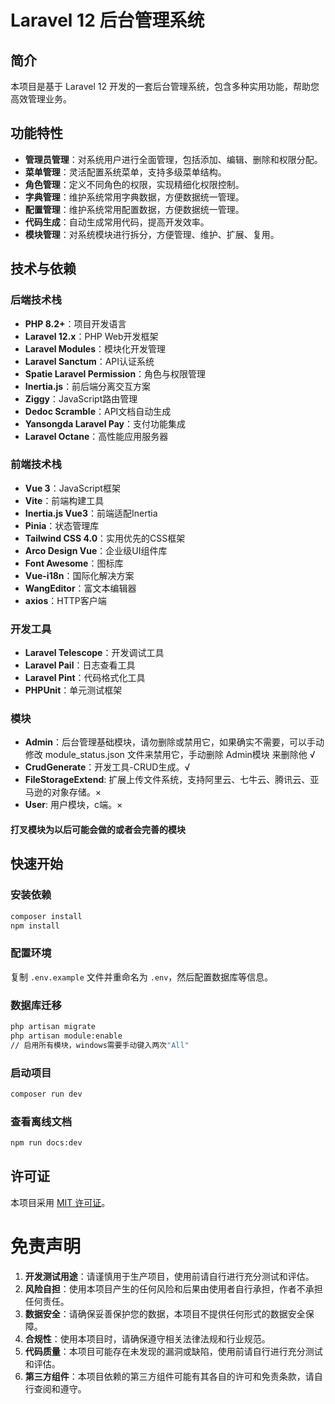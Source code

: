# Laravel 12 后台管理系统

## 简介
本项目是基于 Laravel 12 开发的一套后台管理系统，包含多种实用功能，帮助您高效管理业务。

## 功能特性
- **管理员管理**：对系统用户进行全面管理，包括添加、编辑、删除和权限分配。
- **菜单管理**：灵活配置系统菜单，支持多级菜单结构。
- **角色管理**：定义不同角色的权限，实现精细化权限控制。
- **字典管理**：维护系统常用字典数据，方便数据统一管理。
- **配置管理**：维护系统常用配置数据，方便数据统一管理。
- **代码生成**：自动生成常用代码，提高开发效率。
- **模块管理**：对系统模块进行拆分，方便管理、维护、扩展、复用。

## 技术与依赖

### 后端技术栈
- **PHP 8.2+**：项目开发语言
- **Laravel 12.x**：PHP Web开发框架
- **Laravel Modules**：模块化开发管理
- **Laravel Sanctum**：API认证系统
- **Spatie Laravel Permission**：角色与权限管理
- **Inertia.js**：前后端分离交互方案
- **Ziggy**：JavaScript路由管理
- **Dedoc Scramble**：API文档自动生成
- **Yansongda Laravel Pay**：支付功能集成
- **Laravel Octane**：高性能应用服务器

### 前端技术栈
- **Vue 3**：JavaScript框架
- **Vite**：前端构建工具
- **Inertia.js Vue3**：前端适配Inertia
- **Pinia**：状态管理库
- **Tailwind CSS 4.0**：实用优先的CSS框架
- **Arco Design Vue**：企业级UI组件库
- **Font Awesome**：图标库
- **Vue-i18n**：国际化解决方案
- **WangEditor**：富文本编辑器
- **axios**：HTTP客户端

### 开发工具
- **Laravel Telescope**：开发调试工具
- **Laravel Pail**：日志查看工具
- **Laravel Pint**：代码格式化工具
- **PHPUnit**：单元测试框架

### 模块
- **Admin**：后台管理基础模块，请勿删除或禁用它，如果确实不需要，可以手动修改 module_status.json 文件来禁用它，手动删除 Admin模块 来删除他 √
- **CrudGenerate**：开发工具-CRUD生成。√
- **FileStorageExtend**: 扩展上传文件系统，支持阿里云、七牛云、腾讯云、亚马逊的对象存储。×
- **User**: 用户模块，c端。×

#### 打叉模块为以后可能会做的或者会完善的模块

## 快速开始
### 安装依赖
```bash
composer install
npm install
```

### 配置环境
复制 `.env.example` 文件并重命名为 `.env`，然后配置数据库等信息。

### 数据库迁移
```bash
php artisan migrate
php artisan module:enable 
// 启用所有模块，windows需要手动键入两次"All"
```

### 启动项目
```bash
composer run dev
```

### 查看离线文档
```bash
npm run docs:dev
```

## 许可证
本项目采用 [MIT 许可证](https://opensource.org/licenses/MIT)。

# 免责声明
1. **开发测试用途**：请谨慎用于生产项目，使用前请自行进行充分测试和评估。
2. **风险自担**：使用本项目产生的任何风险和后果由使用者自行承担，作者不承担任何责任。
3. **数据安全**：请确保妥善保护您的数据，本项目不提供任何形式的数据安全保障。
4. **合规性**：使用本项目时，请确保遵守相关法律法规和行业规范。
5. **代码质量**：本项目可能存在未发现的漏洞或缺陷，使用前请自行进行充分测试和评估。
6. **第三方组件**：本项目依赖的第三方组件可能有其各自的许可和免责条款，请自行查阅和遵守。
